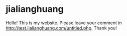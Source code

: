 # jialianghuang
Hello! This is my website. Please leave your comment in http://test.jialianghuang.com/untitled.php. Thank you!
